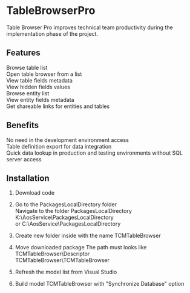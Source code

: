 # TableBrowserPro

Table Browser Pro improves technical team productivity during the implementation phase of the project.

## Features

Browse table list<br/>
Open table browser from a list<br/>
View table fields metadata<br/>
View hidden fields values<br/>
Browse entity list<br/>
View entity fields metadata<br/>
Get shareable links for entities and tables<br/>

## Benefits

No need in the development environment access<br/>
Table definition export for data integration<br/>
Quick data lookup in production and testing environments without SQL server access<br/>

## Installation

1. Download code<br/>
2. Go to the PackagesLocalDirectory folder<br/>
Navigate to the folder PackagesLocalDirectory<br/>
K:\AosService\PackagesLocalDirectory<br/>
or
C:\AosService\PackagesLocalDirectory<br/>
3. Create new folder inside with the name TCMTableBrowser
4. Move downloaded package
The path must looks like <br/>
TCMTableBrowser\Descriptor<br/>
TCMTableBrowser\TCMTableBrowser<br/>

5. Refresh the model list from Visual Studio<br/>
6. Build model TCMTableBrowser with "Synchronize Database" option<br/>
